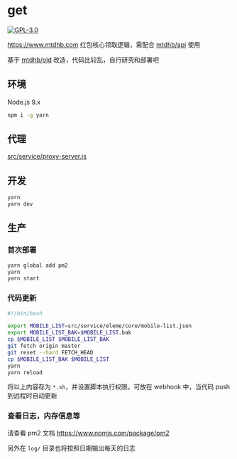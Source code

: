 # get

[![GPL-3.0](https://img.shields.io/badge/license-GPL--3.0-blue.svg)](LICENSE)

https://www.mtdhb.com 红包核心领取逻辑，需配合 [mtdhb/api](https://github.com/mtdhb/api) 使用

基于 [mtdhb/old](https://github.com/mtdhb/old) 改造，代码比较乱，自行研究和部署吧

## 环境

Node.js 9.x

```bash
npm i -g yarn
```

## 代理

[src/service/proxy-server.js](src/service/proxy-server.js)

## 开发

```bash
yarn
yarn dev
```

## 生产

### 首次部署

```bash
yarn global add pm2
yarn
yarn start
```

### 代码更新

```bash
#!/bin/bash

export MOBILE_LIST=src/service/eleme/core/mobile-list.json
export MOBILE_LIST_BAK=$MOBILE_LIST.bak
cp $MOBILE_LIST $MOBILE_LIST_BAK
git fetch origin master
git reset --hard FETCH_HEAD
cp $MOBILE_LIST_BAK $MOBILE_LIST
yarn
yarn reload
```

将以上内容存为 `*.sh`，并设置脚本执行权限。可放在 webhook 中，当代码 push 到远程时自动更新

### 查看日志，内存信息等

请查看 pm2 文档 https://www.npmjs.com/package/pm2

另外在 `log/` 目录也将按照日期输出每天的日志
